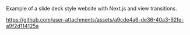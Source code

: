 Example of a slide deck style website with Next.js and view transitions.


https://github.com/user-attachments/assets/a9cde4a6-de36-40a3-92fe-a9f2d114125a

